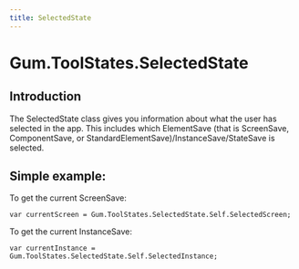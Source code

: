 ```yaml
---
title: SelectedState
---
```


# Gum.ToolStates.SelectedState

## Introduction

The SelectedState class gives you information about what the user has selected in the app. This includes which ElementSave \(that is ScreenSave, ComponentSave, or StandardElementSave\)/InstanceSave/StateSave is selected.

## Simple example:

To get the current ScreenSave:

```text
var currentScreen = Gum.ToolStates.SelectedState.Self.SelectedScreen;
```

To get the current InstanceSave:

```text
var currentInstance = Gum.ToolStates.SelectedState.Self.SelectedInstance;
```

